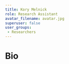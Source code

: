 ```yaml
---
title: Kory Melnick
role: Research Assistant
avatar_filename: avatar.jpg
superuser: false
user_groups:
 - Researchers
---
```


# Bio